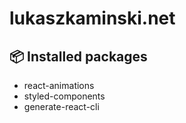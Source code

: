 # lukaszkaminski.net

## 📦 Installed packages

- react-animations
- styled-components
- generate-react-cli
